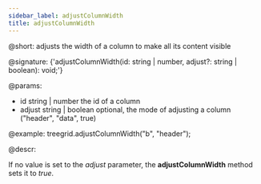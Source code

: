 ```yaml
---
sidebar_label: adjustColumnWidth
title: adjustColumnWidth
---          
```


@short: adjusts the width of a column to make all its content visible

@signature: {'adjustColumnWidth(id: string | number, adjust?: string | boolean): void;'}

@params:
- id		string | number		the id of a column
- adjust	string | boolean		optional, the mode of adjusting a column ("header", "data", true)

@example:
treegrid.adjustColumnWidth("b", "header");

@descr:

If no value is set to the *adjust* parameter, the **adjustColumnWidth** method sets it to *true*.

[comment]: # (@relatedapi: treegrid/api/treegrid_adjust_config.md)
